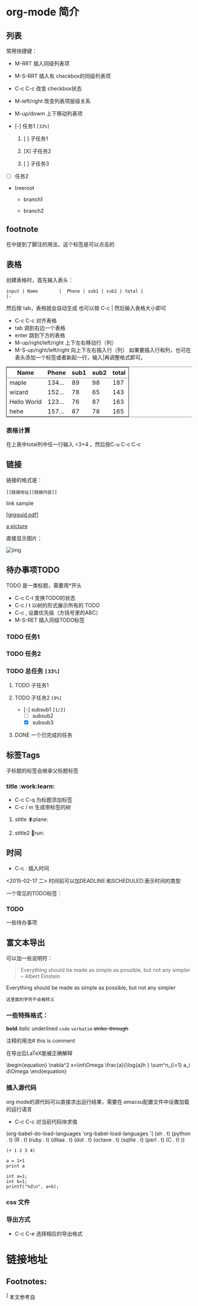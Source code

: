 # org-mode 简介

## 列表

常用快捷键：
-   M-RRT 插入同级列表项
-   M-S-RRT 插入有 checkbox的同级列表项
-   C-c C-c 改变 checkbox状态
-   M-left/right 改变列表项层级关系
-   M-up/dowm 上下移动列表项

-   [-] 任务1 <code>[33%]</code>
    1.  [ ] 子任务1
    
    2.  [X] 子任务2
    
    3.  [ ] 子任务3

-   [ ] 任务2

-   treeroot
    -   branch1
    
    -   branch2

## footnote

在中提到了脚注的用法，这个标签是可以点击的

## 表格

创建表格时，首先输入表头：

    input | Name        |  Phone | sub1 | sub2 | total |
    |-

然后按 tab，表格就会自动生成
也可以按 C-c | 然后输入表格大小即可
-   C-c C-c 对齐表格
-   tab 调到右边一个表格
-   enter 跳到下方的表格
-   M-up/right/left/right 上下左右移动行（列）
-   M-S-up/right/left/right 向上下左右插入行（列）
    如果要插入行和列，也可在表头添加一个标签或者新起一行，输入|再调整格式即可。

<table border="2" cellspacing="0" cellpadding="6" rules="groups" frame="hsides">


<colgroup>
<col  class="left" />

<col  class="left" />

<col  class="right" />

<col  class="right" />

<col  class="right" />
</colgroup>
<thead>
<tr>
<th scope="col" class="left">Name</th>
<th scope="col" class="left">Phone</th>
<th scope="col" class="right">sub1</th>
<th scope="col" class="right">sub2</th>
<th scope="col" class="right">total</th>
</tr>
</thead>

<tbody>
<tr>
<td class="left">maple</td>
<td class="left">134&#x2026;</td>
<td class="right">89</td>
<td class="right">98</td>
<td class="right">187</td>
</tr>


<tr>
<td class="left">wizard</td>
<td class="left">152&#x2026;</td>
<td class="right">78</td>
<td class="right">65</td>
<td class="right">143</td>
</tr>


<tr>
<td class="left">Hello World</td>
<td class="left">123&#x2026;</td>
<td class="right">76</td>
<td class="right">87</td>
<td class="right">163</td>
</tr>


<tr>
<td class="left">hehe</td>
<td class="left">157&#x2026;</td>
<td class="right">87</td>
<td class="right">78</td>
<td class="right">165</td>
</tr>
</tbody>
</table>

### 表格计算

在上表中total列中任一行输入 =$3+$4 ，然后按C-u C-c C-c 

## 链接

链接的格式是：

    [[链接地址][链接内容]]

link sample

[[grgguid.pdf](http://orgmode.org/orgguide.pdf)] 

[a picture](file://c:/home/maple/图片/test.jpg)

直接显示图片：

![img](https://i.linuxtoy.org/images/2010/04/emacs-video-thumb.png)

## 待办事项TODO

TODO 是一类标题，需要用\*开头
-   C-c C-t 变换TODO的状态
-   C-c / t 以树的形式展示所有的 TODO
-   C-c , 设置优先级（方括号里的ABC）
-   M-S-RET 插入同级TODO标签

### TODO 任务1

### TODO 任务2

### TODO 总任务 <code>[33%]</code>

1.  TODO 子任务1

2.  TODO 子任务2 <code>[0%]</code>

    -   [-] subsub1 <code>[1/2]</code>
        -   [ ] subsub2
        -   [X] subsub3

3.  DONE 一个已完成的任务

## 标签Tags

子标题的标签会继承父标题标签

### title     :work:learn:

-   C-c C-q 为标题添加标签
-   C-c / m 生成带标签的树

1.  stitle     :fly:plane:

2.  stitle2     :car:run:

## 时间

-   C-c . 插入时间

<span class="timestamp-wrapper"><span class="timestamp">&lt;2015-02-17 二&gt;</span></span>
时间前可以加DEADLINE:和SCHEDULED:表示时间的类型

一个常见的TODO标签：

### TODO 

一些待办事项

## 富文本导出

可以加一些说明符：

> Everything should be made as simple as possible,
> but not any simpler &#x2013; Albert Einstein

<div class="center">
Everything should be made as simple as possible,   
but not any simpler
</div>

    这里面的字符不会被转义

### 一些特殊格式：

**bold**
*italic*
<span class="underline">underlined</span>
`code`
`verbatim`
<del>strike-through</del>

注释的用法# this is comment


在导出后LaTeX能被正确解释

\begin{equation}
\nabla^2 x=\int\Omega \frac{a}{\log{a}h
} \sum^n_{i=1} a_i d\Omega 
\end{equation}

### 插入源代码

org mode的源代码可以直接求出运行结果，需要在.emacsu配置文件中设置加载的运行语言
-   C-c C-c 对当前代码块求值

(org-babel-do-load-languages
 'org-babel-load-languages
 '(
   (sh . t)
   (python . t)
   (R . t)
   (ruby . t)
   (ditaa . t)
   (dot . t)
   (octave . t)
   (sqlite . t)
   (perl . t)
   (C . t)
   ))

    (+ 1 2 3 4)

    a = 1+1
    print a

    int a=1;
    int b=1;
    printf("%d\n", a+b);

### css 文件

### 导出方式

-   C-c C-e 选择相应的导出格式

# 链接地址

<div id="footnotes">
<h2 class="footnotes">Footnotes: </h2>
<div id="text-footnotes">

<div class="footdef"><sup><a id="fn.1" name="fn.1" class="footnum" href="#fnr.1">1</a></sup> 本文参考自<http://orgmode.org/orgguide.pdf></div>


</div>
</div>